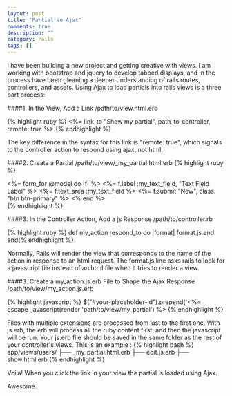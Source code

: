 ```yaml
---
layout: post
title: "Partial to Ajax"
comments: true
description: ""
category: rails
tags: []
---
```


I have been building a new project and getting creative with views. I am working with bootstrap and jquery to develop tabbed displays, and in the process have been gleaning a deeper understanding of rails routes, controllers, and assets. Using Ajax to load partials into rails views is a three part process:

####1. In the View, Add a Link
/path/to/view.html.erb

{% highlight ruby %}
<%= link_to "Show my partial", path_to_controller, remote: true %> {% endhighlight %}

The key difference in the syntax for this link is "remote: true", which signals to the controller action to respond using ajax, not html.

####2. Create a Partial
/path/to/view/_my_partial.html.erb
{% highlight ruby %}
<div>
  <%= form_for @model do |f| %>
    <%= f.label :my_text_field, "Text Field Label" %>
    <%= f.text_area :my_text_field %>
    <%= f.submit "New", class: "btn btn-primary" %>
  <% end %>
</div>
{% endhighlight %}

####3. In the Controller Action, Add a js Response
/path/to/controller.rb

{% highlight ruby %}
def my_action
  respond_to do |format|
    format.js
  end
end{% endhighlight %}

Normally, Rails will render the view that corresponds to the name of the action in response to an html request. The format.js line asks rails to look for a javascript file instead of an html file when it tries to render a view.

####3. Create a my_action.js.erb File to Shape the Ajax Response
/path/to/view/my_action.js.erb

{% highlight javascript %}
$("#your-placeholder-id").prepend('<%= escape_javascript(render 'path/to/view/my_partial') %>
{% endhighlight %}

Files with multiple extensions are processed from last to the first one. With js.erb, the erb will process all the ruby content first, and then the javascript will be run. Your js.erb file should be saved in the same folder as the rest of your controller's views. This is an example :
{% highlight bash %}
app/views/users/
├── _my_partial.html.erb
├── edit.js.erb
├── show.html.erb {% endhighlight %}

Voila! When you click the link in your view the partial is loaded using Ajax.

Awesome.
